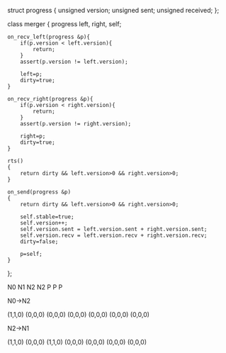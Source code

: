 

struct progress
{
    unsigned version;
    unsigned sent;
    unsigned received;
};

class merger
{
    progress left, right, self;

    on_recv_left(progress &p){
        if(p.version < left.version){
            return;
        }
        assert(p.version != left.version);
        
        left=p;
        dirty=true;
    }
    
    on_recv_right(progress &p){
        if(p.version < right.version){
            return;
        }
        assert(p.version != right.version);
        
        right=p;
        dirty=true;
    }
    
    rts()
    {
        return dirty && left.version>0 && right.version>0;
    }
    
    on_send(progress &p)
    {
        return dirty && left.version>0 && right.version>0;
        
        self.stable=true;
        self.version++;
        self.version.sent = left.version.sent + right.version.sent;
        self.version.recv = left.version.recv + right.version.recv;
        dirty=false;
        
        p=self;
    }
};


N0 N1 N2 N2
  P     P
     P

N0->N2

(1,1,0)  (0,0,0)  (0,0,0)  (0,0,0)
     (0,0,0)           (0,0,0)
              (0,0,0)

N2->N1

(1,1,0)  (0,0,0)  (1,1,0)  (0,0,0)
     (0,0,0)           (0,0,0)
              (0,0,0)
